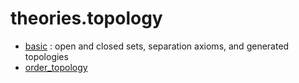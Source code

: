 theories.topology
=================

* [basic](basic.lean) : open and closed sets, separation axioms, and generated topologies
* [order_topology](order_topology.lean)